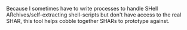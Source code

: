 Because I sometimes have to write processes to handle SHell ARchives/self-extracting shell-scripts but don't have access to the real SHAR, this tool helps cobble together SHARs to prototype against.
